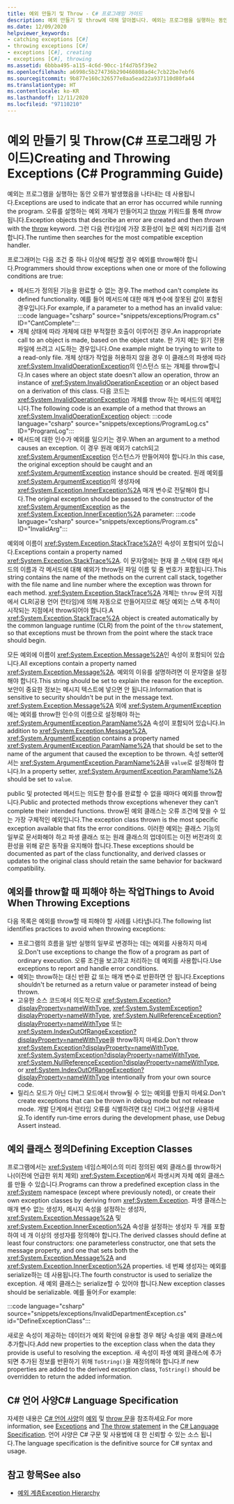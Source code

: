 ```yaml
---
title: 예외 만들기 및 Throw - C# 프로그래밍 가이드
description: 예외 만들기 및 throw에 대해 알아봅니다. 예외는 프로그램을 실행하는 동안 오류가 발생했음을 나타내는 데 사용됩니다.
ms.date: 12/09/2020
helpviewer_keywords:
- catching exceptions [C#]
- throwing exceptions [C#]
- exceptions [C#], creating
- exceptions [C#], throwing
ms.assetid: 6bbba495-a115-4c6d-90cc-1f4d7b5f39e2
ms.openlocfilehash: a6998c5b274736b290460808ad4c7cb22be7ebf6
ms.sourcegitcommit: 9b877e160c326577e8aa5ead22a937110d80fa44
ms.translationtype: HT
ms.contentlocale: ko-KR
ms.lasthandoff: 12/11/2020
ms.locfileid: "97110210"
---
```

# <a name="creating-and-throwing-exceptions-c-programming-guide"></a><span data-ttu-id="c6698-104">예외 만들기 및 Throw(C# 프로그래밍 가이드)</span><span class="sxs-lookup"><span data-stu-id="c6698-104">Creating and Throwing Exceptions (C# Programming Guide)</span></span>

<span data-ttu-id="c6698-105">예외는 프로그램을 실행하는 동안 오류가 발생했음을 나타내는 데 사용됩니다.</span><span class="sxs-lookup"><span data-stu-id="c6698-105">Exceptions are used to indicate that an error has occurred while running the program.</span></span> <span data-ttu-id="c6698-106">오류를 설명하는 예외 개체가 만들어지고 [throw](../../language-reference/keywords/throw.md) 키워드를 통해 *throw* 됩니다.</span><span class="sxs-lookup"><span data-stu-id="c6698-106">Exception objects that describe an error are created and then *thrown* with the [throw](../../language-reference/keywords/throw.md) keyword.</span></span> <span data-ttu-id="c6698-107">그런 다음 런타임에 가장 호환성이 높은 예외 처리기를 검색합니다.</span><span class="sxs-lookup"><span data-stu-id="c6698-107">The runtime then searches for the most compatible exception handler.</span></span>

<span data-ttu-id="c6698-108">프로그래머는 다음 조건 중 하나 이상에 해당할 경우 예외를 throw해야 합니다.</span><span class="sxs-lookup"><span data-stu-id="c6698-108">Programmers should throw exceptions when one or more of the following conditions are true:</span></span>

- <span data-ttu-id="c6698-109">메서드가 정의된 기능을 완료할 수 없는 경우.</span><span class="sxs-lookup"><span data-stu-id="c6698-109">The method can't complete its defined functionality.</span></span> <span data-ttu-id="c6698-110">예를 들어 메서드에 대한 매개 변수에 잘못된 값이 포함된 경우입니다.</span><span class="sxs-lookup"><span data-stu-id="c6698-110">For example, if a parameter to a method has an invalid value:</span></span>
  :::code language="csharp" source="snippets/exceptions/Program.cs" ID="CantComplete":::
- <span data-ttu-id="c6698-111">개체 상태에 따라 개체에 대한 부적절한 호출이 이루어진 경우.</span><span class="sxs-lookup"><span data-stu-id="c6698-111">An inappropriate call to an object is made, based on the object state.</span></span> <span data-ttu-id="c6698-112">한 가지 예는 읽기 전용 파일에 쓰려고 시도하는 경우입니다.</span><span class="sxs-lookup"><span data-stu-id="c6698-112">One example might be trying to write to a read-only file.</span></span> <span data-ttu-id="c6698-113">개체 상태가 작업을 허용하지 않을 경우 이 클래스의 파생에 따라 <xref:System.InvalidOperationException>의 인스턴스 또는 개체를 throw합니다.</span><span class="sxs-lookup"><span data-stu-id="c6698-113">In cases where an object state doesn't allow an operation, throw an instance of <xref:System.InvalidOperationException> or an object based on a derivation of this class.</span></span> <span data-ttu-id="c6698-114">다음 코드는 <xref:System.InvalidOperationException> 개체를 throw 하는 메서드의 예제입니다.</span><span class="sxs-lookup"><span data-stu-id="c6698-114">The following code is an example of a method that throws an <xref:System.InvalidOperationException> object:</span></span>
  :::code language="csharp" source="snippets/exceptions/ProgramLog.cs" ID="ProgramLog":::
- <span data-ttu-id="c6698-115">메서드에 대한 인수가 예외를 일으키는 경우.</span><span class="sxs-lookup"><span data-stu-id="c6698-115">When an argument to a method causes an exception.</span></span> <span data-ttu-id="c6698-116">이 경우 원래 예외가 catch되고 <xref:System.ArgumentException> 인스턴스가 만들어져야 합니다.</span><span class="sxs-lookup"><span data-stu-id="c6698-116">In this case, the original exception should be caught and an <xref:System.ArgumentException> instance should be created.</span></span> <span data-ttu-id="c6698-117">원래 예외를 <xref:System.ArgumentException>의 생성자에 <xref:System.Exception.InnerException%2A> 매개 변수로 전달해야 합니다.</span><span class="sxs-lookup"><span data-stu-id="c6698-117">The original exception should be passed to the constructor of the <xref:System.ArgumentException> as the <xref:System.Exception.InnerException%2A> parameter:</span></span>
  :::code language="csharp" source="snippets/exceptions/Program.cs" ID="InvalidArg":::

<span data-ttu-id="c6698-118">예외에 이름이 <xref:System.Exception.StackTrace%2A>인 속성이 포함되어 있습니다.</span><span class="sxs-lookup"><span data-stu-id="c6698-118">Exceptions contain a property named <xref:System.Exception.StackTrace%2A>.</span></span> <span data-ttu-id="c6698-119">이 문자열에는 현재 콜 스택에 대한 메서드의 이름과 각 메서드에 대해 예외가 throw된 파일 이름 및 줄 번호가 포함됩니다.</span><span class="sxs-lookup"><span data-stu-id="c6698-119">This string contains the name of the methods on the current call stack, together with the file name and line number where the exception was thrown for each method.</span></span> <span data-ttu-id="c6698-120"><xref:System.Exception.StackTrace%2A> 개체는 `throw` 문의 지점에서 CLR(공용 언어 런타임)에 의해 자동으로 만들어지므로 해당 예외는 스택 추적이 시작되는 지점에서 throw되어야 합니다.</span><span class="sxs-lookup"><span data-stu-id="c6698-120">A <xref:System.Exception.StackTrace%2A> object is created automatically by the common language runtime (CLR) from the point of the `throw` statement, so that exceptions must be thrown from the point where the stack trace should begin.</span></span>

<span data-ttu-id="c6698-121">모든 예외에 이름이 <xref:System.Exception.Message%2A>인 속성이 포함되어 있습니다.</span><span class="sxs-lookup"><span data-stu-id="c6698-121">All exceptions contain a property named <xref:System.Exception.Message%2A>.</span></span> <span data-ttu-id="c6698-122">예외의 이유를 설명하려면 이 문자열을 설정해야 합니다.</span><span class="sxs-lookup"><span data-stu-id="c6698-122">This string should be set to explain the reason for the exception.</span></span> <span data-ttu-id="c6698-123">보안이 중요한 정보는 메시지 텍스트에 넣으면 안 됩니다.</span><span class="sxs-lookup"><span data-stu-id="c6698-123">Information that is sensitive to security shouldn't be put in the message text.</span></span> <span data-ttu-id="c6698-124"><xref:System.Exception.Message%2A> 외에 <xref:System.ArgumentException>에는 예외를 throw한 인수의 이름으로 설정해야 하는 <xref:System.ArgumentException.ParamName%2A> 속성이 포함되어 있습니다.</span><span class="sxs-lookup"><span data-stu-id="c6698-124">In addition to <xref:System.Exception.Message%2A>, <xref:System.ArgumentException> contains a property named <xref:System.ArgumentException.ParamName%2A> that should be set to the name of the argument that caused the exception to be thrown.</span></span> <span data-ttu-id="c6698-125">속성 setter에서는 <xref:System.ArgumentException.ParamName%2A>을 `value`로 설정해야 합니다.</span><span class="sxs-lookup"><span data-stu-id="c6698-125">In a property setter, <xref:System.ArgumentException.ParamName%2A> should be set to `value`.</span></span>

<span data-ttu-id="c6698-126">public 및 protected 메서드는 의도한 함수를 완료할 수 없을 때마다 예외를 throw합니다.</span><span class="sxs-lookup"><span data-stu-id="c6698-126">Public and protected methods throw exceptions whenever they can't complete their intended functions.</span></span> <span data-ttu-id="c6698-127">throw된 예외 클래스는 오류 조건에 맞을 수 있는 가장 구체적인 예외입니다.</span><span class="sxs-lookup"><span data-stu-id="c6698-127">The exception class thrown is the most specific exception available that fits the error conditions.</span></span> <span data-ttu-id="c6698-128">이러한 예외는 클래스 기능의 일부로 문서화해야 하고 파생 클래스 또는 원래 클래스의 업데이트는 이전 버전과의 호환성을 위해 같은 동작을 유지해야 합니다.</span><span class="sxs-lookup"><span data-stu-id="c6698-128">These exceptions should be documented as part of the class functionality, and derived classes or updates to the original class should retain the same behavior for backward compatibility.</span></span>

## <a name="things-to-avoid-when-throwing-exceptions"></a><span data-ttu-id="c6698-129">예외를 throw할 때 피해야 하는 작업</span><span class="sxs-lookup"><span data-stu-id="c6698-129">Things to Avoid When Throwing Exceptions</span></span>

<span data-ttu-id="c6698-130">다음 목록은 예외를 throw할 때 피해야 할 사례를 나타냅니다.</span><span class="sxs-lookup"><span data-stu-id="c6698-130">The following list identifies practices to avoid when throwing exceptions:</span></span>

- <span data-ttu-id="c6698-131">프로그램의 흐름을 일반 실행의 일부로 변경하는 데는 예외를 사용하지 마세요.</span><span class="sxs-lookup"><span data-stu-id="c6698-131">Don't use exceptions to change the flow of a program as part of ordinary execution.</span></span> <span data-ttu-id="c6698-132">오류 조건을 보고하고 처리하는 데 예외를 사용합니다.</span><span class="sxs-lookup"><span data-stu-id="c6698-132">Use exceptions to report and handle error conditions.</span></span>
- <span data-ttu-id="c6698-133">예외는 throw하는 대신 반환 값 또는 매개 변수로 반환하면 안 됩니다.</span><span class="sxs-lookup"><span data-stu-id="c6698-133">Exceptions shouldn't be returned as a return value or parameter instead of being thrown.</span></span>
- <span data-ttu-id="c6698-134">고유한 소스 코드에서 의도적으로 <xref:System.Exception?displayProperty=nameWithType>, <xref:System.SystemException?displayProperty=nameWithType>, <xref:System.NullReferenceException?displayProperty=nameWithType> 또는 <xref:System.IndexOutOfRangeException?displayProperty=nameWithType>을 throw하지 마세요.</span><span class="sxs-lookup"><span data-stu-id="c6698-134">Don't throw <xref:System.Exception?displayProperty=nameWithType>, <xref:System.SystemException?displayProperty=nameWithType>, <xref:System.NullReferenceException?displayProperty=nameWithType>, or <xref:System.IndexOutOfRangeException?displayProperty=nameWithType> intentionally from your own source code.</span></span>
- <span data-ttu-id="c6698-135">릴리스 모드가 아닌 디버그 모드에서 throw될 수 있는 예외를 만들지 마세요.</span><span class="sxs-lookup"><span data-stu-id="c6698-135">Don't create exceptions that can be thrown in debug mode but not release mode.</span></span> <span data-ttu-id="c6698-136">개발 단계에서 런타임 오류를 식별하려면 대신 디버그 어설션을 사용하세요.</span><span class="sxs-lookup"><span data-stu-id="c6698-136">To identify run-time errors during the development phase, use Debug Assert instead.</span></span>

## <a name="defining-exception-classes"></a><span data-ttu-id="c6698-137">예외 클래스 정의</span><span class="sxs-lookup"><span data-stu-id="c6698-137">Defining Exception Classes</span></span>

<span data-ttu-id="c6698-138">프로그램에서는 <xref:System> 네임스페이스의 미리 정의된 예외 클래스를 throw하거나(이전에 언급한 위치 제외) <xref:System.Exception>에서 파생시켜 자체 예외 클래스를 만들 수 있습니다.</span><span class="sxs-lookup"><span data-stu-id="c6698-138">Programs can throw a predefined exception class in the <xref:System> namespace (except where previously noted), or create their own exception classes by deriving from <xref:System.Exception>.</span></span> <span data-ttu-id="c6698-139">파생 클래스는 매개 변수 없는 생성자, 메시지 속성을 설정하는 생성자, <xref:System.Exception.Message%2A> 및 <xref:System.Exception.InnerException%2A> 속성을 설정하는 생성자 두 개를 포함하여 네 개 이상의 생성자를 정의해야 합니다.</span><span class="sxs-lookup"><span data-stu-id="c6698-139">The derived classes should define at least four constructors: one parameterless constructor, one that sets the message property, and one that sets both the <xref:System.Exception.Message%2A> and <xref:System.Exception.InnerException%2A> properties.</span></span> <span data-ttu-id="c6698-140">네 번째 생성자는 예외를 serialize하는 데 사용됩니다.</span><span class="sxs-lookup"><span data-stu-id="c6698-140">The fourth constructor is used to serialize the exception.</span></span> <span data-ttu-id="c6698-141">새 예외 클래스는 serialize할 수 있어야 합니다.</span><span class="sxs-lookup"><span data-stu-id="c6698-141">New exception classes should be serializable.</span></span> <span data-ttu-id="c6698-142">예를 들어:</span><span class="sxs-lookup"><span data-stu-id="c6698-142">For example:</span></span>

:::code language="csharp" source="snippets/exceptions/InvalidDepartmentException.cs" id="DefineExceptionClass":::

<span data-ttu-id="c6698-143">새로운 속성이 제공하는 데이터가 예외 확인에 유용할 경우 해당 속성을 예외 클래스에 추가합니다.</span><span class="sxs-lookup"><span data-stu-id="c6698-143">Add new properties to the exception class when the data they provide is useful to resolving the exception.</span></span> <span data-ttu-id="c6698-144">새 속성이 파생 예외 클래스에 추가되면 추가된 정보를 반환하기 위해 `ToString()`을 재정의해야 합니다.</span><span class="sxs-lookup"><span data-stu-id="c6698-144">If new properties are added to the derived exception class, `ToString()` should be overridden to return the added information.</span></span>

## <a name="c-language-specification"></a><span data-ttu-id="c6698-145">C# 언어 사양</span><span class="sxs-lookup"><span data-stu-id="c6698-145">C# Language Specification</span></span>

<span data-ttu-id="c6698-146">자세한 내용은 [C# 언어 사양](/dotnet/csharp/language-reference/language-specification/introduction)의 [예외](~/_csharplang/spec/exceptions.md) 및 [throw 문](~/_csharplang/spec/statements.md#the-throw-statement)을 참조하세요.</span><span class="sxs-lookup"><span data-stu-id="c6698-146">For more information, see [Exceptions](~/_csharplang/spec/exceptions.md) and [The throw statement](~/_csharplang/spec/statements.md#the-throw-statement) in the [C# Language Specification](/dotnet/csharp/language-reference/language-specification/introduction).</span></span> <span data-ttu-id="c6698-147">언어 사양은 C# 구문 및 사용법에 대 한 신뢰할 수 있는 소스 됩니다.</span><span class="sxs-lookup"><span data-stu-id="c6698-147">The language specification is the definitive source for C# syntax and usage.</span></span>

## <a name="see-also"></a><span data-ttu-id="c6698-148">참고 항목</span><span class="sxs-lookup"><span data-stu-id="c6698-148">See also</span></span>

- [<span data-ttu-id="c6698-149">예외 계층</span><span class="sxs-lookup"><span data-stu-id="c6698-149">Exception Hierarchy</span></span>](../../../standard/exceptions/index.md)
